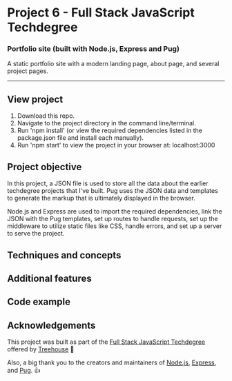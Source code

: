 # Project 6 - Full Stack JavaScript Techdegree

### Portfolio site (built with Node.js, Express and Pug)

A static portfolio site with a modern landing page, about page, and several project pages.

---

<!-- <img src="https://res.cloudinary.com/dtqevfsxh/image/upload/v1553282635/portfolio/publicApiRequest.png" width="899px"> -->

## View project
1. Download this repo.
2. Navigate to the project directory in the command line/terminal.
3. Run 'npm install' (or view the required dependencies listed in the package.json file and install each manually).
3. Run 'npm start' to view the project in your browser at:  localhost:3000

<!-- :mag: Live version available at [nickhericks.github.io/techdegree-project-6/](https://nickhericks.github.io/techdegree-project-6/) -->

## Project objective

In this project, a JSON file is used to store all the data about the earlier techdegree projects that I've built. Pug uses the JSON data and templates to generate the markup that is ultimately displayed in the browser.

Node.js and Express are used to import the required dependencies, link the JSON with the Pug templates, set up routes to handle requests, set up the middleware to utilize static files like CSS, handle errors, and set up a server to serve the project.

## Techniques and concepts

<!-- - AJAX (Fetch request)
- Third-party API
- JSON objects
- Array iteration methods -->

## Additional features

<!-- In addition to completing the basic requirements for this techdegree project, I also added additional features including:

- [x] Added live search filtering for employee cards on the page
- [x] Added 'Prev' and 'Next' buttons for navigating cards within modal
- [x] Personalized CSS styling (colors, fonts, etc.) -->

## Code example

<!-- This lesson was all about AJAX, so it seems fitting to show the fetch request used:

```javascript
// Request data for 12 random users from the Random User Generator API
fetch('https://randomuser.me/api/?results=12&nat=us')
	.then(response => response.json())
	.then(data => displayEmployees(data.results));
``` -->

## Acknowledgements

This project was built as part of the [Full Stack JavaScript Techdegree](https://join.teamtreehouse.com/techdegree/) offered by [Treehouse](https://teamtreehouse.com) :raised_hands:

Also, a big thank you to the creators and maintainers of [Node.js](https://nodejs.org/en/), [Express](https://expressjs.com/), and [Pug](https://www.npmjs.com/package/pug). 👍